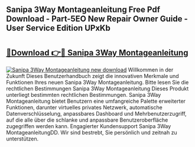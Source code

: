 ## Sanipa 3Way Montageanleitung Free Pdf Download - Part-5EO New Repair Owner Guide - User Service Edition UPxKb

# <h2><a href="http://df6l8im.blite.top/?on=Sanipa+3Way+Montageanleitung">🔗Download 👉🔴 Sanipa 3Way Montageanleitung</a></h2>

[![Sanipa 3Way Montageanleitung new download](https://i.imgur.com/lujVjoI.png)](http://df6l8im.blite.top/?on=Sanipa+3Way+Montageanleitung)
Willkommen in der Zukunft Dieses Benutzerhandbuch zeigt die innovativen Merkmale und Funktionen Ihres neuen Sanipa 3Way Montageanleitung. Bitte lesen Sie die rechtlichen Bestimmungen Sanipa 3Way Montageanleitung Dieses Produkt unterliegt bestimmten rechtlichen Bestimmungen. Sanipa 3Way Montageanleitung bietet Benutzern eine umfangreiche Palette erweiterter Funktionen, darunter virtuelles privates Netzwerk, automatische Datenverschlüsselung, anpassbares Dashboard und Mehrbenutzerzugriff, auf die alle über die schlanke und anpassbare Benutzeroberfläche zugegriffen werden kann. Engagierter Kundensupport Sanipa 3Way MontageanleitungDD. Wir sind bestrebt, Sie persönlich und zeitnah zu unterstützen.
